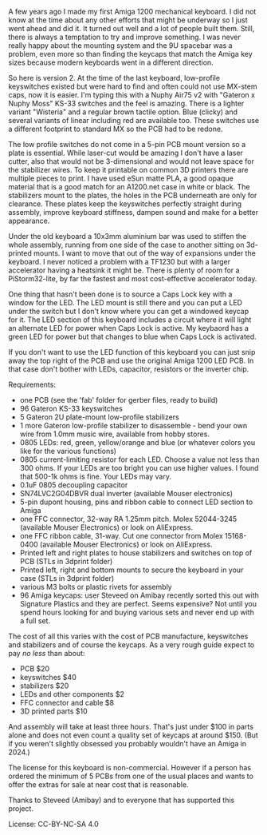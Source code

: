 A few years ago I made my first Amiga 1200 mechanical keyboard. I did not know at the time about any other efforts that might be underway so I just went ahead and did it. It turned out well and a lot of people built them. Still, there is always a temptation to try and improve something. I was never really happy about the mounting system and the 9U spacebar was a problem, even more so than finding the keycaps that match the Amiga key sizes because modern keyboards went in a different direction.

So here is version 2. At the time of the last keyboard, low-profile keyswitches existed but were hard to find and often could not use MX-stem caps, now it is easier. I'm typing this with a Nuphy Air75 v2 with "Gateron x Nuphy Moss" KS-33 switches and the feel is amazing. There is a lighter variant "Wisteria" and a regular brown tactile option. Blue (clicky) and several variants of linear including red are available too. These switches use a different footprint to standard MX so the PCB had to be redone.

The low profile switches do not come in a 5-pin PCB mount version so a plate is essential. While laser-cut would be amazing I don't have a laser cutter, also that would not be 3-dimensional and would not leave space for the stabilizer wires. To keep it printable on common 3D printers there are multiple pieces to print. I have used eSun matte PLA, a good opaque material that is a good match for an A1200.net case in white or black. The stabilizers mount to the plates, the holes in the PCB underneath are only for clearance. These plates keep the keyswitches perfectly straight during assembly, improve keyboard stiffness, dampen sound and make for a better appearance.

Under the old keyboard a 10x3mm aluminium bar was used to stiffen the whole assembly, running from one side of the case to another sitting on 3d-printed mounts. I want to move that out of the way of expansions under the keyboard. I never noticed a problem with a TF1230 but with a larger accelerator having a heatsink it might be. There is plenty of room for a PiStorm32-lite, by far the fastest and most cost-effective accelerator today.

One thing that hasn't been done is to source a Caps Lock key with a window for the LED. The LED mount is still there and you can put a LED under the switch but I don't know where you can get a windowed keycap for it. The LED section of this keyboard includes a circuit where it will light an alternate LED for power when Caps Lock is active. My keybaord has a green LED for power but that changes to blue when Caps Lock is activated.

If you don't want to use the LED function of this keyboard you can just snip away the top right of the PCB and use the original Amiga 1200 LED PCB. In that case don't bother with LEDs, capacitor, resistors or the inverter chip.

Requirements:
- one PCB (see the 'fab' folder for gerber files, ready to build)
- 96 Gateron KS-33 keyswitches
- 5 Gateron 2U plate-mount low-profile stabilizers
- 1 more Gateron low-profile stabilizer to disassemble - bend your own wire from 1.0mm music wire, available from hobby stores.
- 0805 LEDs: red, green, yellow/orange and blue (or whatever colors you like for the various functions)
- 0805 current-limiting resistor for each LED. Choose a value not less than 300 ohms. If your LEDs are too bright you can use higher values. I found that 500-1k ohms is fine. Your LEDs may vary.
- 0.1uF 0805 decoupling capacitor
- SN74LVC2G04DBVR dual inverter (available Mouser electronics)
- 5-pin dupont housing, pins and ribbon cable to connect LED section to Amiga
- one FFC connector, 32-way RA 1.25mm pitch. Molex 52044-3245 (available Mouser Electronics) or look on AliExpress.
- one FFC ribbon cable, 31-way. Cut one connector from Molex 15168-0400 (available Mouser Electronics) or look on AliExpress.
- Printed left and right plates to house stabilizers and switches on top of PCB (STLs in 3dprint folder)
- Printed left, right and bottom mounts to secure the keyboard in your case (STLs in 3dprint folder)
- various M3 bolts or plastic rivets for assembly
- 96 Amiga keycaps: user Steveed on Amibay recently sorted this out with Signature Plastics and they are perfect. Seems expensive? Not until you spend hours looking for and buying various sets and never end up with a full set. 
 
The cost of all this varies with the cost of PCB manufacture, keyswitches and stabilizers and of course the keycaps. As a very rough guide expect to pay *no less* than about:
- PCB $20
- keyswitches $40
- stabilizers $20
- LEDs and other components $2
- FFC connector and cable $8
- 3D printed parts $10

And assembly will take at least three hours. That's just under $100 in parts alone and does not even count a quality set of keycaps at around $150. (But if you weren't slightly obsessed you probably wouldn't have an Amiga in 2024.)

The license for this keyboard is non-commercial. However if a person has ordered the minimum of 5 PCBs from one of the usual places and wants to offer the extras for sale at near cost that is reasonable.

Thanks to Steveed (Amibay) and to everyone that has supported this project. 

License: CC-BY-NC-SA 4.0